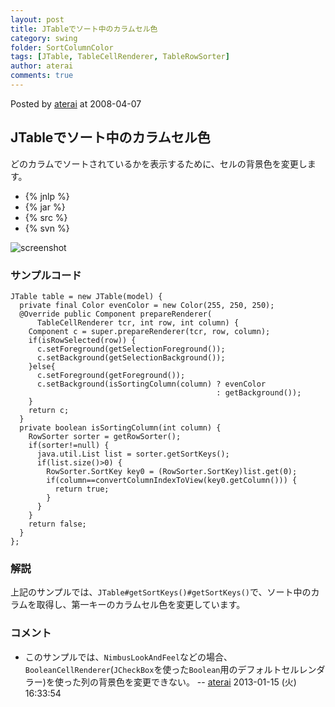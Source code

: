 ```yaml
---
layout: post
title: JTableでソート中のカラムセル色
category: swing
folder: SortColumnColor
tags: [JTable, TableCellRenderer, TableRowSorter]
author: aterai
comments: true
---
```


Posted by [aterai](http://terai.xrea.jp/aterai.html) at 2008-04-07

## JTableでソート中のカラムセル色
どのカラムでソートされているかを表示するために、セルの背景色を変更します。

- {% jnlp %}
- {% jar %}
- {% src %}
- {% svn %}

<!-- dummy comment line for breaking list -->

![screenshot](https://lh6.googleusercontent.com/_9Z4BYR88imo/TQTTZ75OnPI/AAAAAAAAAkU/k4lx4c2XKK8/s800/SortColumnColor.png)

### サンプルコード
<pre class="prettyprint"><code>JTable table = new JTable(model) {
  private final Color evenColor = new Color(255, 250, 250);
  @Override public Component prepareRenderer(
      TableCellRenderer tcr, int row, int column) {
    Component c = super.prepareRenderer(tcr, row, column);
    if(isRowSelected(row)) {
      c.setForeground(getSelectionForeground());
      c.setBackground(getSelectionBackground());
    }else{
      c.setForeground(getForeground());
      c.setBackground(isSortingColumn(column) ? evenColor
                                              : getBackground());
    }
    return c;
  }
  private boolean isSortingColumn(int column) {
    RowSorter sorter = getRowSorter();
    if(sorter!=null) {
      java.util.List list = sorter.getSortKeys();
      if(list.size()&gt;0) {
        RowSorter.SortKey key0 = (RowSorter.SortKey)list.get(0);
        if(column==convertColumnIndexToView(key0.getColumn())) {
          return true;
        }
      }
    }
    return false;
  }
};
</code></pre>

### 解説
上記のサンプルでは、`JTable#getSortKeys()#getSortKeys()`で、ソート中のカラムを取得し、第一キーのカラムセル色を変更しています。

### コメント
- このサンプルでは、`NimbusLookAndFeel`などの場合、`BooleanCellRenderer`(`JCheckBox`を使った`Boolean`用のデフォルトセルレンダラー)を使った列の背景色を変更できない。 -- [aterai](http://terai.xrea.jp/aterai.html) 2013-01-15 (火) 16:33:54

<!-- dummy comment line for breaking list -->


